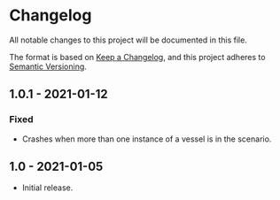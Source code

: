 # Changelog
All notable changes to this project will be documented in this file.

The format is based on [Keep a Changelog](https://keepachangelog.com/en/1.0.0/),
and this project adheres to [Semantic Versioning](https://semver.org/spec/v2.0.0.html).

## 1.0.1 - 2021-01-12
### Fixed
- Crashes when more than one instance of a vessel is in the scenario.

## 1.0 - 2021-01-05
- Initial release.